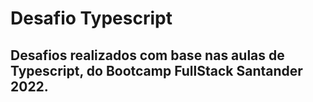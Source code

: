 # Desafio Typescript
## Desafios realizados com base nas aulas de Typescript, do Bootcamp FullStack Santander 2022.
